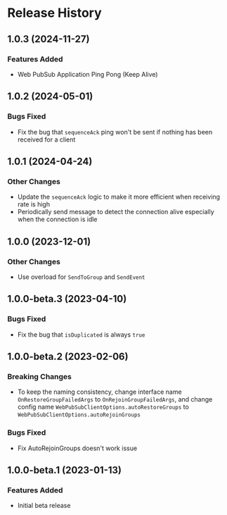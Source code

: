 # Release History

## 1.0.3 (2024-11-27)

### Features Added

- Web PubSub Application Ping Pong (Keep Alive)

## 1.0.2 (2024-05-01)

### Bugs Fixed

- Fix the bug that `sequenceAck` ping won't be sent if nothing has been received for a client

## 1.0.1 (2024-04-24)

### Other Changes

- Update the `sequenceAck` logic to make it more efficient when receiving rate is high
- Periodically send message to detect the connection alive especially when the connection is idle

## 1.0.0 (2023-12-01)

### Other Changes

- Use overload for `SendToGroup` and `SendEvent`

## 1.0.0-beta.3 (2023-04-10)

### Bugs Fixed

- Fix the bug that `isDuplicated` is always `true`

## 1.0.0-beta.2 (2023-02-06)

### Breaking Changes

- To keep the naming consistency, change interface name `OnRestoreGroupFailedArgs` to `OnRejoinGroupFailedArgs`, and change config name `WebPubSubClientOptions.autoRestoreGroups` to `WebPubSubClientOptions.autoRejoinGroups`

### Bugs Fixed

- Fix AutoRejoinGroups doesn't work issue

## 1.0.0-beta.1 (2023-01-13)

### Features Added

- Initial beta release
